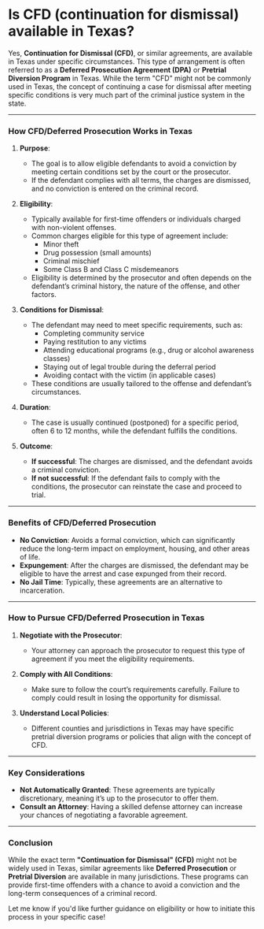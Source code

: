 # Is CFD (continuation for dismissal) available in Texas?


Yes, **Continuation for Dismissal (CFD)**, or similar agreements, are available in Texas under specific circumstances. This type of arrangement is often referred to as a **Deferred Prosecution Agreement (DPA)** or **Pretrial Diversion Program** in Texas. While the term "CFD" might not be commonly used in Texas, the concept of continuing a case for dismissal after meeting specific conditions is very much part of the criminal justice system in the state.

---

### **How CFD/Deferred Prosecution Works in Texas**
1. **Purpose**:
   - The goal is to allow eligible defendants to avoid a conviction by meeting certain conditions set by the court or the prosecutor.
   - If the defendant complies with all terms, the charges are dismissed, and no conviction is entered on the criminal record.

2. **Eligibility**:
   - Typically available for first-time offenders or individuals charged with non-violent offenses.
   - Common charges eligible for this type of agreement include:
     - Minor theft
     - Drug possession (small amounts)
     - Criminal mischief
     - Some Class B and Class C misdemeanors
   - Eligibility is determined by the prosecutor and often depends on the defendant’s criminal history, the nature of the offense, and other factors.

3. **Conditions for Dismissal**:
   - The defendant may need to meet specific requirements, such as:
     - Completing community service
     - Paying restitution to any victims
     - Attending educational programs (e.g., drug or alcohol awareness classes)
     - Staying out of legal trouble during the deferral period
     - Avoiding contact with the victim (in applicable cases)
   - These conditions are usually tailored to the offense and defendant’s circumstances.

4. **Duration**:
   - The case is usually continued (postponed) for a specific period, often 6 to 12 months, while the defendant fulfills the conditions.

5. **Outcome**:
   - **If successful**: The charges are dismissed, and the defendant avoids a criminal conviction.
   - **If not successful**: If the defendant fails to comply with the conditions, the prosecutor can reinstate the case and proceed to trial.

---

### **Benefits of CFD/Deferred Prosecution**
- **No Conviction**: Avoids a formal conviction, which can significantly reduce the long-term impact on employment, housing, and other areas of life.
- **Expungement**: After the charges are dismissed, the defendant may be eligible to have the arrest and case expunged from their record.
- **No Jail Time**: Typically, these agreements are an alternative to incarceration.

---

### **How to Pursue CFD/Deferred Prosecution in Texas**
1. **Negotiate with the Prosecutor**:
   - Your attorney can approach the prosecutor to request this type of agreement if you meet the eligibility requirements.

2. **Comply with All Conditions**:
   - Make sure to follow the court’s requirements carefully. Failure to comply could result in losing the opportunity for dismissal.

3. **Understand Local Policies**:
   - Different counties and jurisdictions in Texas may have specific pretrial diversion programs or policies that align with the concept of CFD.

---

### **Key Considerations**
- **Not Automatically Granted**: These agreements are typically discretionary, meaning it’s up to the prosecutor to offer them.
- **Consult an Attorney**: Having a skilled defense attorney can increase your chances of negotiating a favorable agreement.

---

### **Conclusion**
While the exact term **"Continuation for Dismissal" (CFD)** might not be widely used in Texas, similar agreements like **Deferred Prosecution** or **Pretrial Diversion** are available in many jurisdictions. These programs can provide first-time offenders with a chance to avoid a conviction and the long-term consequences of a criminal record.

Let me know if you'd like further guidance on eligibility or how to initiate this process in your specific case!